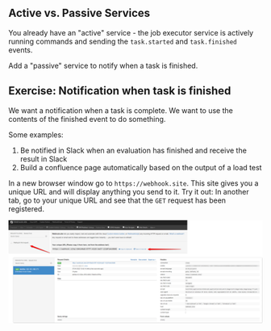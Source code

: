 ## Active vs. Passive Services

You already have an "active" service - the job executor service is actively running commands and sending the `task.started` and `task.finished` events.

Add a "passive" service to notify when a task is finished.

## Exercise: Notification when task is finished

We want a notification when a task is complete. We want to use the contents of the finished event to do something.

Some examples:

1. Be notified in Slack when an evaluation has finished and receive the result in Slack
2. Build a confluence page automatically based on the output of a load test

In a new browser window go to `https://webhook.site`. This site gives you a unique URL and will display anything you send to it. Try it out: In another tab, go to your unique URL and see that the `GET` request has been registered.

![](assets/images/active-passive-1.png)
